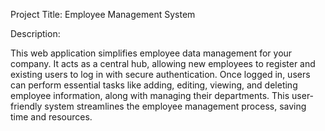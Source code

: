 Project Title: Employee Management System

Description:

This web application simplifies employee data management for your company. It acts as a central hub, allowing new employees to register and existing users to log in with secure authentication. Once logged in, users can perform essential tasks like adding, editing, viewing, and deleting employee information, along with managing their departments. This user-friendly system streamlines the employee management process, saving time and resources.
